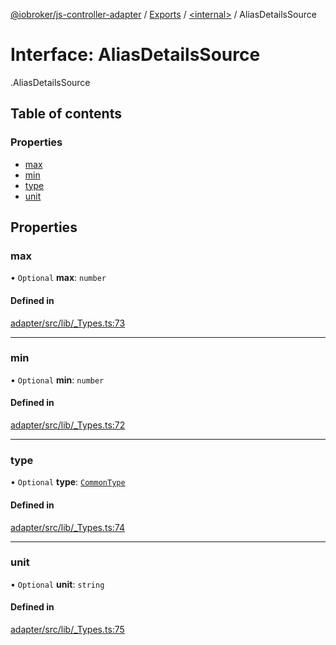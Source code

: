[@iobroker/js-controller-adapter](../README.md) / [Exports](../modules.md) / [<internal\>](../modules/internal_.md) / AliasDetailsSource

# Interface: AliasDetailsSource

[<internal>](../modules/internal_.md).AliasDetailsSource

## Table of contents

### Properties

- [max](internal_.AliasDetailsSource.md#max)
- [min](internal_.AliasDetailsSource.md#min)
- [type](internal_.AliasDetailsSource.md#type)
- [unit](internal_.AliasDetailsSource.md#unit)

## Properties

### max

• `Optional` **max**: `number`

#### Defined in

[adapter/src/lib/_Types.ts:73](https://github.com/ioBroker/ioBroker.js-controller/blob/a0c54039/packages/adapter/src/lib/_Types.ts#L73)

___

### min

• `Optional` **min**: `number`

#### Defined in

[adapter/src/lib/_Types.ts:72](https://github.com/ioBroker/ioBroker.js-controller/blob/a0c54039/packages/adapter/src/lib/_Types.ts#L72)

___

### type

• `Optional` **type**: [`CommonType`](../modules/internal_.md#commontype)

#### Defined in

[adapter/src/lib/_Types.ts:74](https://github.com/ioBroker/ioBroker.js-controller/blob/a0c54039/packages/adapter/src/lib/_Types.ts#L74)

___

### unit

• `Optional` **unit**: `string`

#### Defined in

[adapter/src/lib/_Types.ts:75](https://github.com/ioBroker/ioBroker.js-controller/blob/a0c54039/packages/adapter/src/lib/_Types.ts#L75)
